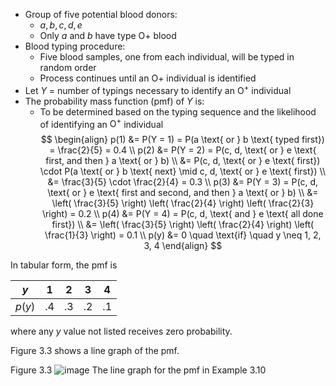 - Group of five potential blood donors:
	- $a, b, c, d, e$
	- Only $a$ and $b$ have type O+ blood
- Blood typing procedure:
	- Five blood samples, one from each individual, will be typed in random order
	- Process continues until an O+ individual is identified
- Let $Y$ = number of typings necessary to identify an $\mathrm{O}^+$ individual
- The probability mass function (pmf) of $Y$ is:
	- To be determined based on the typing sequence and the likelihood of identifying an $\mathrm{O}^+$ individual
$$
\begin{align}
p(1) &= P(Y = 1) = P(a \text{ or } b \text{ typed first}) = \frac{2}{5} = 0.4 \\
p(2) &= P(Y = 2) = P(c, d, \text{ or } e \text{ first, and then } a \text{ or } b) \\
      &= P(c, d, \text{ or } e \text{ first}) \cdot P(a \text{ or } b \text{ next} \mid c, d, \text{ or } e \text{ first}) \\
      &= \frac{3}{5} \cdot \frac{2}{4} = 0.3 \\
p(3) &= P(Y = 3) = P(c, d, \text{ or } e \text{ first and second, and then } a \text{ or } b) \\
      &= \left( \frac{3}{5} \right) \left( \frac{2}{4} \right) \left( \frac{2}{3} \right) = 0.2 \\
p(4) &= P(Y = 4) = P(c, d, \text{ and } e \text{ all done first}) \\
      &= \left( \frac{3}{5} \right) \left( \frac{2}{4} \right) \left( \frac{1}{3} \right) = 0.1 \\
p(y) &= 0 \quad \text{if} \quad y \neq 1, 2, 3, 4
\end{align}
$$

In tabular form, the pmf is

| $y$     | 1   | 2   | 3   | 4   |
| ------- | --- | --- | --- | --- |
| $p (y)$ | .4  | .3  | .2  | .1  |
where any $y$ value not listed receives zero probability. 

Figure 3.3 shows a line graph of the pmf.

Figure 3.3
![image](images/019165cb-e657-75f5-b964-f15ddb80567f_8_160131.jpg)
The line graph for the pmf in Example 3.10
